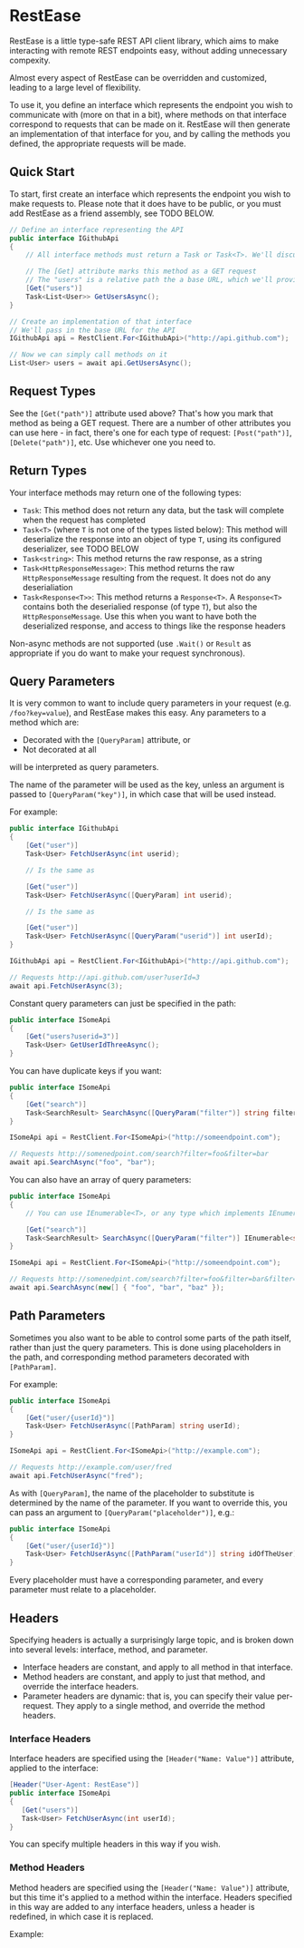 RestEase
========

RestEase is a little type-safe REST API client library, which aims to make interacting with remote REST endpoints easy, without adding unnecessary compexity.

Almost every aspect of RestEase can be overridden and customized, leading to a large level of flexibility.

To use it, you define an interface which represents the endpoint you wish to communicate with (more on that in a bit), where methods on that interface correspond to requests that can be made on it.
RestEase will then generate an implementation of that interface for you, and by calling the methods you defined, the appropriate requests will be made.

Quick Start
-----------

To start, first create an interface which represents the endpoint you wish to make requests to.
Please note that it does have to be public, or you must add RestEase as a friend assembly, see TODO BELOW.

```csharp
// Define an interface representing the API
public interface IGithubApi
{
    // All interface methods must return a Task or Task<T>. We'll discuss what sort of T in more detail below.

    // The [Get] attribute marks this method as a GET request
    // The "users" is a relative path the a base URL, which we'll provide later
    [Get("users")]
    Task<List<User>> GetUsersAsync();
}

// Create an implementation of that interface
// We'll pass in the base URL for the API
IGithubApi api = RestClient.For<IGithubApi>("http://api.github.com");

// Now we can simply call methods on it
List<User> users = await api.GetUsersAsync();
```


Request Types
-------------

See the `[Get("path")]` attribute used above?
That's how you mark that method as being a GET request.
There are a number of other attributes you can use here - in fact, there's one for each type of request: `[Post("path")]`, `[Delete("path")]`, etc. Use whichever one you need to.


Return Types
------------

Your interface methods may return one of the following types:

 - `Task`: This method does not return any data, but the task will complete when the request has completed
 - `Task<T>` (where `T` is not one of the types listed below): This method will deserialize the response into an object of type `T`, using its configured deserializer, see TODO BELOW
 - `Task<string>`: This method returns the raw response, as a string
 - `Task<HttpResponseMessage>`: This method returns the raw `HttpResponseMessage` resulting from the request. It does not do any deserialiation
 - `Task<Response<T>>`: This method returns a `Response<T>`. A `Response<T>` contains both the deserialied response (of type `T`), but also the `HttpResponseMessage`. Use this when you want to have both the deserialized response, and access to things like the response headers

Non-async methods are not supported (use `.Wait()` or `Result` as appropriate if you do want to make your request synchronous).


Query Parameters
----------------

It is very common to want to include query parameters in your request (e.g. `/foo?key=value`), and RestEase makes this easy.
Any parameters to a method which are:

 - Decorated with the `[QueryParam]` attribute, or
 - Not decorated at all

will be interpreted as query parameters.

The name of the parameter will be used as the key, unless an argument is passed to `[QueryParam("key")]`, in which case that will be used instead.

For example:

```csharp
public interface IGithubApi
{
	[Get("user")]
    Task<User> FetchUserAsync(int userid);

    // Is the same as

    [Get("user")]
    Task<User> FetchUserAsync([QueryParam] int userid);

    // Is the same as

    [Get("user")]
    Task<User> FetchUserAsync([QueryParam("userid")] int userId);
}

IGithubApi api = RestClient.For<IGithubApi>("http://api.github.com");

// Requests http://api.github.com/user?userId=3
await api.FetchUserAsync(3);
```

Constant query parameters can just be specified in the path:

```csharp
public interface ISomeApi
{
    [Get("users?userid=3")]
    Task<User> GetUserIdThreeAsync();
}
```

You can have duplicate keys if you want:

```csharp
public interface ISomeApi
{
    [Get("search")]
    Task<SearchResult> SearchAsync([QueryParam("filter")] string filter1, [QueryParam("filter")] string filter2);
}

ISomeApi api = RestClient.For<ISomeApi>("http://someendpoint.com");

// Requests http://somenedpoint.com/search?filter=foo&filter=bar
await api.SearchAsync("foo", "bar");
```

You can also have an array of query parameters:

```csharp
public interface ISomeApi
{
	// You can use IEnumerable<T>, or any type which implements IEnumerable<T>

    [Get("search")]
    Task<SearchResult> SearchAsync([QueryParam("filter")] IEnumerable<string> filters);
}

ISomeApi api = RestClient.For<ISomeApi>("http://someendpoint.com");

// Requests http://somenedpint.com/search?filter=foo&filter=bar&filter=baz
await api.SearchAsync(new[] { "foo", "bar", "baz" });
```


Path Parameters
---------------

Sometimes you also want to be able to control some parts of the path itself, rather than just the query parameters.
This is done using placeholders in the path, and corresponding method parameters decorated with `[PathParam]`.

For example:

```csharp
public interface ISomeApi
{
    [Get("user/{userId}")]
    Task<User> FetchUserAsync([PathParam] string userId);
}

ISomeApi api = RestClient.For<ISomeApi>("http://example.com");

// Requests http://example.com/user/fred
await api.FetchUserAsync("fred");
```

As with `[QueryParam]`, the name of the placeholder to substitute is determined by the name of the parameter.
If you want to override this, you can pass an argument to `[QueryParam("placeholder")]`, e.g.:

```csharp
public interface ISomeApi
{
    [Get("user/{userId}")]
    Task<User> FetchUserAsync([PathParam("userId")] string idOfTheUser);
}
```

Every placeholder must have a corresponding parameter, and every parameter must relate to a placeholder.


Headers
-------

Specifying headers is actually a surprisingly large topic, and is broken down into several levels: interface, method, and parameter.

 - Interface headers are constant, and apply to all method in that interface.
 - Method headers are constant, and apply to just that method, and override the interface headers.
 - Parameter headers are dynamic: that is, you can specify their value per-request. They apply to a single method, and override the method headers.

### Interface Headers

Interface headers are specified using the `[Header("Name: Value")]` attribute, applied to the interface:

```csharp
[Header("User-Agent: RestEase")]
public interface ISomeApi
{
   [Get("users")]
   Task<User> FetchUserAsync(int userId);
}
```

You can specify multiple headers in this way if you wish.

### Method Headers

Method headers are specified using the `[Header("Name: Value")]` attribute, but this time it's applied to a method within the interface.
Headers specified in this way are added to any interface headers, unless a header is redefined, in which case it is replaced.

Example:

```csharp

```